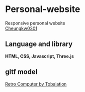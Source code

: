 # Personal-website

Responsive personal website<br/>
[Cheungkw0301](https://cheungkw0301.github.io/)

## Language and library

**HTML, CSS, Javascript, Three.js**

## gltf model

[Retro Computer by Tobalation](https://skfb.ly/6ZxUN)
